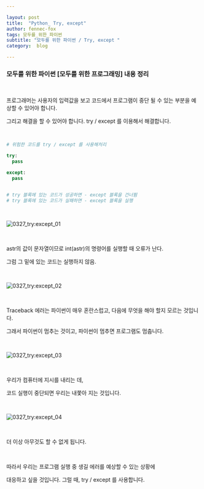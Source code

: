 ```yaml
---

layout: post
title:  "Python_ Try, except"
author: fennec-fox
tags: 모두를_위한_파이썬
subtitle: "모두를 위한 파이썬 / Try, except "
category:  blog

---
```


### 모두를 위한 파이썬 [모두를 위한 프로그래밍]  내용 정리

<br>

프로그래머는 사용자의 입력값을 보고 코드에서 프로그램이 중단 될 수 있는 부분을 예상할 수 있어야 합니다. 

그리고 해결을 할 수 있어야 합니다.  try / except 를 이용해서 해결합니다. 

<br>

```python
# 위험한 코드를 try / except 를 사용해처리

try:
  pass

except:
  pass


# try 블록에 있는 코드가 성공하면 - except 블록을 건너뜀
# try 블록에 있는 코드가 실패하면 - except 블록을 실행

```

<br>

![0327_try:except_01](/assets/img_studed/0327_try:except_01.png)

<br>

astr의 값이 문자열이므로 int(astr)의 명령어를 실행할 때 오류가 난다. 

그럼 그 밑에 있는 코드는 실행하지 않음.

<br>

![0327_try:except_02](/assets/img_studed/0327_try:except_02.png)

<br>

Traceback 에러는 파이썬이 매우 혼란스럽고, 다음에 무엇을 해야 할지 모르는 것입니다. 

그래서 파이썬이 멈추는 것이고, 파이썬이 멈추면 프로그램도 멈춥니다. 

<br>

![0327_try:except_03](/assets/img_studed/0327_try:except_03.png)

<br>

우리가 컴퓨터에 지시를 내리는 데, 

코드 실행이 중단되면 우리는 내쫓아 지는 것입니다.

<br>

![0327_try:except_04](/assets/img_studed/0327_try:except_04.png)

<br>

더 이상 아무것도 할 수 없게 됩니다. 

<br>

따라서 우리는 프로그램 실행 중 생길 에러를 예상할 수 있는 상황에 

대응하고 싶을 것입니다. 그럴 때, try / except 를 사용합니다. 

